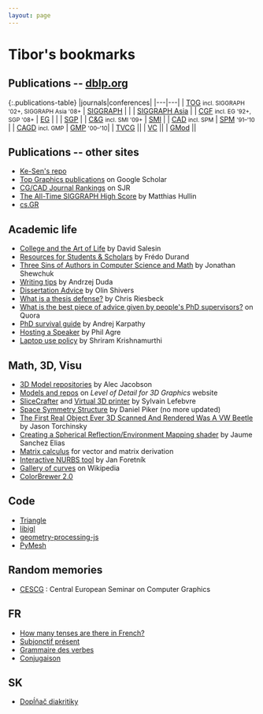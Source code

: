 ```yaml
---
layout: page
---
```


# Tibor's bookmarks

## Publications -- [dblp.org](https://dblp.org/)

{:.publications-table}
|journals|conferences|
|---|---|
| [TOG](https://dblp.org/db/journals/tog/index.html) <small>incl. SIGGRAPH '02+, SIGGRAPH Asia '08+</small> | [SIGGRAPH](https://dblp.org/db/conf/siggraph/)        |
|                                                     | [SIGGRAPH Asia](https://dblp.org/db/conf/siggrapha/)  |
| [CGF](https://dblp.org/db/journals/cgf/)    <small>incl. EG '92+, SGP '08+</small>           | [EG](https://dblp.org/db/conf/eurographics/)          |
|                                                     | [SGP](https://dblp.org/db/conf/sgp/)                  |
| [C&G](https://dblp.org/db/journals/cg/)     <small>incl. SMI '09+</small>   | [SMI](https://dblp.org/db/conf/smi/)                  |
| [CAD](https://dblp.org/db/journals/cad/)    <small>incl. SPM</small>        | [SPM](https://dblp.org/db/conf/sma/) <small>'91–'10</small> |
| [CAGD](https://dblp.org/db/journals/cagd/)  <small>incl. GMP</small>        | [GMP](https://dblp.org/db/conf/gmp/) <small>'00–'10</small>|
| [TVCG](https://dblp.org/db/journals/tvcg/) ||
| [VC](https://dblp.org/db/journals/vc/)  ||
| [GMod](https://dblp.org/db/journals/cvgip/) ||

## Publications -- other sites

* [Ke-Sen's repo](http://kesen.realtimerendering.com/)
* [Top Graphics publications](https://scholar.google.com/citations?view_op=top_venues&hl=en&vq=eng_computergraphics) on Google Scholar
* [CG/CAD Journal Rankings](https://www.scimagojr.com/journalrank.php?category=1704) on SJR
* [The All-Time SIGGRAPH High Score](http://matthias.hullin.net/SIGGRAPHStats/) by Matthias Hullin
* [cs.GR](https://arxiv.org/list/cs.GR/recent)

## Academic life

* [College and the Art of Life](http://salesin.cs.washington.edu/ConvocationAddress.htm) by David Salesin
* [Resources for Students & Scholars](http://people.csail.mit.edu/fredo/student.html) by Frédo Durand
* [Three Sins of Authors in Computer Science and Math](http://www.cs.cmu.edu/~jrs/sins.html) by Jonathan Shewchuk
* [Writing tips](http://duda.imag.fr/writing.pdf) by Andrzej Duda
* [Dissertation Advice](http://www.ccs.neu.edu/home/shivers/diss-advice.html) by Olin Shivers
* [What is a thesis defense?](https://www.cc.gatech.edu/faculty/ashwin/wisdom/what-is-a-thesis-defense.html) by Chris Riesbeck
* [What is the best piece of advice given by people's PhD supervisors?](https://www.quora.com/What-is-the-best-piece-of-advice-given-by-peoples-PhD-supervisors) on Quora
* [PhD survival guide](http://karpathy.github.io/2016/09/07/phd/) by Andrej Karpathy
* [Hosting a Speaker](http://polaris.gseis.ucla.edu/pagre/hosting.html) by Phil Agre
* [Laptop use policy](https://twitter.com/ShriramKMurthi/status/1036946258957688832) by Shriram Krishnamurthi

## Math, 3D, Visu

* [3D Model repositories](http://alecjacobson.com/weblog/media/model-repos.html) by Alec Jacobson
* [Models and repos](http://lodbook.com/models/) on *Level of Detail for 3D Graphics* website
* [SliceCrafter](http://shapeforge.loria.fr/slicecrafter/) and [Virtual 3D printer](http://shapeforge.loria.fr/vrprinter/) by Sylvain Lefebvre
* [Space Symmetry Structure](https://spacesymmetrystructure.wordpress.com/) by Daniel Piker (no more updated)
* [The First Real Object Ever 3D Scanned And Rendered Was A VW Beetle](https://jalopnik.com/the-first-real-object-ever-3d-scanned-and-rendered-was-494241353) by Jason Torchinsky
* [Creating a Spherical Reflection/Environment Mapping shader](https://www.clicktorelease.com/blog/creating-spherical-environment-mapping-shader/) by Jaume Sanchez Elias
* [Matrix calculus](http://www.matrixcalculus.org/) for vector and matrix derivation
* [Interactive NURBS tool](http://geometrie.foretnik.net/files/NURBS-en.swf) by Jan Foretník
* [Gallery of curves](https://en.wikipedia.org/wiki/Gallery_of_curves) on Wikipedia
* [ColorBrewer 2.0](http://colorbrewer2.org/)

## Code

* [Triangle](https://www.cs.cmu.edu/~quake/triangle.html)
* [libigl](https://github.com/libigl/libigl)
* [geometry-processing-js](https://geometrycollective.github.io/geometry-processing-js/)
* [PyMesh](https://github.com/PyMesh/PyMesh)

## Random memories

* [CESCG](http://www.cescg.org/) : Central European Seminar on Computer Graphics

## FR

* [How many tenses are there in French?](https://forum.duolingo.com/comment/1280507)
* [Subjonctif présent](http://www.bertrandboutin.ca/Folder_151_Grammaire/C_a_subj_formation.htm)
* [Grammaire des verbes](http://www.conjugaison.com/grammaire/)
* [Conjugaison](https://conjugaison.lemonde.fr/conjugaison/)

## SK

* [Dopĺňač diakritiky](https://diakritika.brm.sk/)

